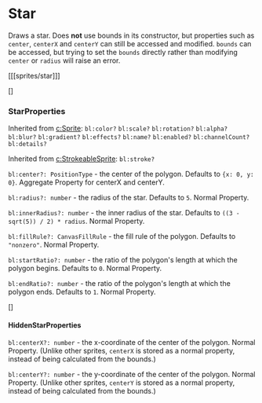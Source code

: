 # Star 

Draws a star. Does **not** use bounds in its constructor, but properties such as `center`, `centerX` and `centerY` can still be accessed and modified. `bounds` can be accessed, but trying to set the `bounds` directly rather than modifying `center` or `radius` will raise an error.

[[[sprites/star]]]

[]
### StarProperties 

Inherited from [c:Sprite](): `bl:color?` `bl:scale?` `bl:rotation?` `bl:alpha?` `bl:blur?` `bl:gradient?` `bl:effects?` `bl:name?` `bl:enabled?` `bl:channelCount?` `bl:details?`

Inherited from [c:StrokeableSprite](): `bl:stroke?`

`bl:center?: PositionType` - the center of the polygon. Defaults to `{x: 0, y: 0}`. Aggregate Property for centerX and centerY.

`bl:radius?: number` - the radius of the star. Defaults to `5`. Normal Property.

`bl:innerRadius?: number` - the inner radius of the star. Defaults to `((3 - sqrt(5)) / 2) * radius`. Normal Property.

`bl:fillRule?: CanvasFillRule` - the fill rule of the polygon. Defaults to `"nonzero"`. Normal Property.

`bl:startRatio?: number` - the ratio of the polygon's length at which the polygon begins. Defaults to `0`. Normal Property.

`bl:endRatio?: number` - the ratio of the polygon's length at which the polygon ends. Defaults to `1`. Normal Property.

[]
#### HiddenStarProperties

`bl:centerX?: number` - the x-coordinate of the center of the polygon. Normal Property. (Unlike other sprites, `centerX` is stored as a normal property, instead of being calculated from the bounds.)

`bl:centerY?: number` - the y-coordinate of the center of the polygon. Normal Property. (Unlike other sprites, `centerY` is stored as a normal property, instead of being calculated from the bounds.)
